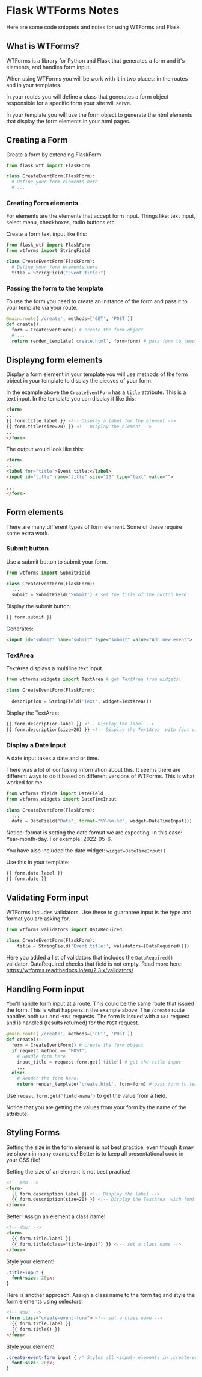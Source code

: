# Flask WTForms Notes

Here are some code snippets and notes for using WTForms and Flask. 

## What is WTForms?

WTForms is a library for Python and Flask that generates a form and it's elements, and 
handles form input. 

When using WTForms you will be work with it in two places: in the routes and in your
templates.  

In your routes you will define a class that generates a form object responsible for a 
specific form your site will serve. 

In your template you will use the form object to generate the html elements that display 
the form elements in your html pages. 

## Creating a Form

Create a form by extending FlaskForm. 

```Python
from flask_wtf import FlaskForm

class CreateEventForm(FlaskForm):
  # Define your form elements here
  # ...
```

### Creating Form elements 

For elements are the elements that accept form input. Things like: text input, select menu, 
checkboxes, radio buttons etc. 

Create a form text input like this: 

```Python
from flask_wtf import FlaskForm
from wtforms import StringField

class CreateEventForm(FlaskForm):
  # Define your form elements here
  title = StringField("Event title:")
```

### Passing the form to the template

To use the form you need to create an instance of the form and pass it to your template 
via your route.

```Python
@main.route('/create', methods=['GET', 'POST'])
def create():
  form = CreateEventForm() # create the form object
  # ...
  return render_template('create.html', form=form) # pass form to template
```

## Displayng form elements 

Display a form element in your template you will use methods of the form object in your 
template to display the piecves of your form. 

In the example above the `CreateEventForm` has a `title` attribute. This is a text input. 
In the template you can display it like this: 

```HTML
<form>
...
{{ form.title.label }} <!-- Display a label for the element -->
{{ form.title(size=20) }} <!-- Display the element -->
...
</form>
```

The output would look like this: 

```HTML
<form>
...
<label for="title">Event title:</label>
<input id="title" name="title" size="20" type="text" value="">

...
</form>
```

## Form elements

There are many different types of form element. Some of these require some extra
work. 

### Submit button

Use a submit button to submit your form. 

```Python
from wtforms import SubmitField

class CreateEventForm(FlaskForm):
  ...
  submit = SubmitField('Submit') # set the title of the button here! 
```

Display the submit button: 

```HTML
{{ form.submit }}
```

Generates: 

```HTML
<input id="submit" name="submit" type="submit" value="Add new event">
```

### TextArea

TextArea displays a multiline text input. 

```Python
from wtforms.widgets import TextArea # get TextArea from widgets!

class CreateEventForm(FlaskForm):
  ...
  description = StringField('Text', widget=TextArea())
```

Display the TextArea:

```HTML
{{ form.description.label }} <!-- Display the label -->
{{ form.description(size=20) }} <!-- Display the TextArea  with font size 20 -->
```

### Display a Date input 

A date input takes a date and or time. 

There was a lot of confusing information about this. It seems there are 
different ways to do it based on different versions of WTForms. This is 
what worked for me. 

```Python
from wtforms.fields import DateField
from wtforms.widgets import DateTimeInput

class CreateEventForm(FlaskForm):
  ...
  date = DateField("Date", format="%Y-%m-%d", widget=DateTimeInput())
```

Notice: format is setting the date format we are expecting. In this case: 
Year-month-day. For example: 2022-05-6. 

You have also included the date widget: `widget=DateTimeInput()`

Use this in your template: 

```HTML
{{ form.date.label }}
{{ form.date }}
```

## Validating Form input 

WTForms includes validators. Use these to guarantee input is the type and 
format you are asking for. 

```Python
from wtforms.validators import DataRequired

class CreateEventForm(FlaskForm):
    title = StringField('Event title:', validators=[DataRequired()])
```

Here you added a list of validators that includes the `DataRequired()` 
validator. DataRequired checks that field is not empty. Read more here: 
https://wtforms.readthedocs.io/en/2.3.x/validators/

## Handling Form input

You'll handle form input at a route. This could be the same route that 
issued the form. This is what happens in the example above. The `/create` 
route handles both `GET` and `POST` requests. The form is issued with a `GET` 
request and is handled (results returned) for the `POST` request. 

```Python
@main.route('/create', methods=['GET', 'POST'])
def create():
  form = CreateEventForm() # create the form object
  if request.method == 'POST':
    # Handle form here
    input_title = request.form.get('title') # get the title input 
    ...
  else: 
    # Render the form here!
    return render_template('create.html', form=form) # pass form to template
```

Use `reqest.form.get('field-name')` to get the value from a field. 

Notice that you are getting the values from your form by the name of the 
attribute. 

## Styling Forms

Setting the size in the form element is not best practice, even though it may be shown in many examples! Better is to keep all presentational code in your CSS file! 

Setting the size of an element is not best practice! 

```HTML
<!-- meh -->
<form>
  {{ form.description.label }} <!-- Display the label -->
  {{ form.description(size=20) }} <!-- Display the TextArea  with font size 20 -->
</form>
```

Better! Assign an element a class name!

```HTML
<!-- Wow! -->
<form>
  {{ form.title.label }} 
  {{ form.title(class="title-input") }} <!-- set a class name -->
</form>
```

Style your element! 

```CSS
.title-input {
  font-size: 20px;
}
```

Here is another approach. Assign a class name to the form tag and style the form elements using selectors!

```HTML
<!-- Wow! -->
<form class="create-event-form"> <!-- set a class name -->
  {{ form.title.label }} 
  {{ form.title() }} 
</form>
```

Style your element! 

```CSS
.create-event-form input { /* Styles all <input> elements in .create-event-form */
  font-size: 20px;
}
```





